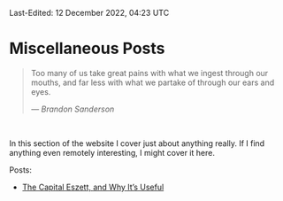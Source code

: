 Last-Edited: 12 December 2022, 04:23 UTC

# Miscellaneous Posts

> Too many of us take great pains with what we ingest through our mouths, and
> far less with what we partake of through our ears and eyes.
>
> — _Brandon Sanderson_

<br />

In this section of the website I cover just about anything really.  If I find
anything even remotely interesting, I might cover it here.

Posts:

  - [The Capital Eszett, and Why It’s Useful][1]

[1]: eszett
